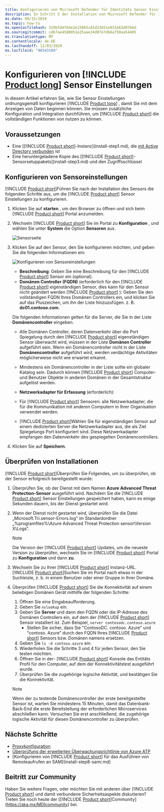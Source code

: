 ```yaml
---
title: Konfigurieren von Microsoft Defender für Identitäts Sensor Einstellungen konzeptionell
description: In Schritt 5 der Installation von Microsoft Defender für Identity können Sie die Einstellungen für den eigenständigen Defender für Identity-Sensor konfigurieren.
ms.date: 09/15/2019
ms.topic: how-to
ms.openlocfilehash: 329bfd4f6de2e15865c81d22651e833a63d07b6d
ms.sourcegitcommit: cdb7ae4580851e25aae24d07e7d66a750aa54405
ms.translationtype: MT
ms.contentlocale: de-DE
ms.lasthandoff: 12/03/2020
ms.locfileid: "96543109"
---
```

# <a name="configure-product-long-sensor-settings"></a>Konfigurieren von [!INCLUDE [Product long](includes/product-long.md)] Sensor Einstellungen

In diesem Artikel erfahren Sie, wie Sie Sensor Einstellungen ordnungsgemäß konfigurieren [!INCLUDE [Product long](includes/product-long.md)] , damit Sie mit dem Anzeigen von Daten beginnen können. Sie müssen zusätzliche Konfiguration und Integration durchführen, um [!INCLUDE [Product short](includes/product-short.md)] die vollständigen Funktionen von nutzen zu können.

## <a name="prerequisites"></a>Voraussetzungen

- Eine [[!INCLUDE [Product short](includes/product-short.md)]-Instanz](install-step1.md), die [mit Active Directory verbunden](install-step2.md) ist
- Eine heruntergeladene Kopie des [[!INCLUDE [Product short](includes/product-short.md)]-Sensorsetuppakets](install-step3.md) und den Zugriffsschlüssel

## <a name="configure-sensor-settings"></a>Konfigurieren von Sensoreinstellungen

[!INCLUDE [Product short](includes/product-short.md)]Führen Sie nach der Installation des Sensors die folgenden Schritte aus, um die [!INCLUDE [Product short](includes/product-short.md)] Sensor Einstellungen zu konfigurieren.

1. Klicken Sie auf **starten** , um den Browser zu öffnen und sich beim [!INCLUDE [Product short](includes/product-short.md)] Portal anzumelden.

1. Wechseln [!INCLUDE [Product short](includes/product-short.md)] Sie im Portal zu **Konfiguration** , und wählen Sie unter **System** die Option **Sensoren** aus.

    ![Sensorseite](media/sensor-config.png)

1. Klicken Sie auf den Sensor, den Sie konfigurieren möchten, und geben Sie die folgenden Informationen ein:

    ![Konfigurieren von Sensoreinstellungen](media/sensor-config-2.png)

    - **Beschreibung**: Geben Sie eine Beschreibung für den [!INCLUDE [Product short](includes/product-short.md)] Sensor ein (optional).
    - **Domänen Controller (FQDN)** (erforderlich für den [!INCLUDE [Product short](includes/product-short.md)] eigenständigen Sensor, dies kann für den Sensor nicht geändert werden [!INCLUDE [Product short](includes/product-short.md)] ): Geben Sie den vollständigen FQDN Ihres Domänen Controllers ein, und klicken Sie auf das Pluszeichen, um ihn der Liste hinzuzufügen. z. B. **dc01.contoso.com**.

    Die folgenden Informationen gelten für die Server, die Sie in der Liste **Domänencontroller** eingeben.
    - Alle Domänen Controller, deren Datenverkehr über die Port Spiegelung durch den [!INCLUDE [Product short](includes/product-short.md)] eigenständigen Sensor überwacht wird, müssen in der Liste **Domänen Controller** aufgeführt sein. Wenn ein Domänencontroller nicht in der Liste **Domänencontroller** aufgeführt wird, werden verdächtige Aktivitäten möglicherweise nicht wie erwartet erkannt.
    - Mindestens ein Domänencontroller in der Liste sollte ein globaler Katalog sein. Dadurch können [!INCLUDE [Product short](includes/product-short.md)] Computer-und Benutzer Objekte in anderen Domänen in der Gesamtstruktur aufgelöst werden.

    - **Netzwerkadapter für Erfassung** (erforderlich):

    - Für [!INCLUDE [Product short](includes/product-short.md)] Sensoren: alle Netzwerkadapter, die für die Kommunikation mit anderen Computern in Ihrer Organisation verwendet werden.
    - [!INCLUDE [Product short](includes/product-short.md)]Wählen Sie für eigenständigen Sensor auf einem dedizierten Server die Netzwerkadapter aus, die als Ziel Spiegelungs Port konfiguriert sind. Diese Netzwerkadapter empfangen den Datenverkehr des gespiegelten Domänencontrollers.

1. Klicken Sie auf **Speichern**.

## <a name="validate-installations"></a>Überprüfen von Installationen

[!INCLUDE [Product short](includes/product-short.md)]Überprüfen Sie Folgendes, um zu überprüfen, ob der Sensor erfolgreich bereitgestellt wurde:

1. Überprüfen Sie, ob der Dienst mit dem Namen **Azure Advanced Threat Protection-Sensor** ausgeführt wird. Nachdem Sie die [!INCLUDE [Product short](includes/product-short.md)] Sensor Einstellungen gespeichert haben, kann es einige Sekunden dauern, bis der Dienst gestartet wird.

1. Wenn der Dienst nicht gestartet wird, überprüfen Sie die Datei „Microsoft.Tri.sensor-Errors.log“ im Standardordner „%programfiles%\Azure Advanced Threat Protection sensor\Version X\Logs“.

    >[!NOTE]
    > Die Version der [!INCLUDE [Product short](includes/product-short.md)] Updates, um die neueste Version zu überprüfen, wechseln Sie im [!INCLUDE [Product short](includes/product-short.md)] Portal zu **Konfiguration** und dann **zu**.

1. Wechseln Sie zu Ihrer [!INCLUDE [Product short](includes/product-short.md)] Instanz-URL. [!INCLUDE [Product short](includes/product-short.md)]Suchen Sie im Portal nach etwas in der Suchleiste, z. b. in einem Benutzer oder einer Gruppe in Ihrer Domäne.

1. Überprüfen [!INCLUDE [Product short](includes/product-short.md)] Sie die Konnektivität auf einem beliebigen Domänen Gerät mithilfe der folgenden Schritte:
    1. Öffnen Sie eine Eingabeaufforderung.
    1. Geben Sie `nslookup` ein.
    1. Geben Sie **Server** und dann den FQDN oder die IP-Adresse des Domänen Controllers ein, auf dem der [!INCLUDE [Product short](includes/product-short.md)] Sensor installiert ist. Zum Beispiel, `server contosodc.contoso.azure`
        - Stellen Sie sicher, dass Sie "ContosoDC. contoso. Azure" und "contoso. Azure" durch den FQDN Ihres [!INCLUDE [Product short](includes/product-short.md)] Sensors bzw. Domänen namens ersetzen.
    1. Geben Sie `ls -d contoso.azure` ein.
    1. Wiederholen Sie die Schritte 3 und 4 für jeden Sensor, den Sie testen möchten.
    1. Öffnen Sie in der- [!INCLUDE [Product short](includes/product-short.md)] Konsole das Entitäts Profil für den Computer, auf dem der Konnektivitätstest ausgeführt wurde.
    1. Überprüfen Sie die zugehörige logische Aktivität, und bestätigen Sie die Konnektivität.

    > [!NOTE]
    >Wenn der zu testende Domänencontroller der erste bereitgestellte Sensor ist, warten Sie mindestens 15 Minuten, damit das Datenbank-Back-End die erste Bereitstellung der erforderlichen Microservices abschließen kann. Versuchen Sie erst anschließend, die zugehörige logische Aktivität für diesen Domänencontroller zu überprüfen.

## <a name="next-steps"></a>Nächste Schritte

- [Proxykonfiguration](configure-proxy.md)
- [Überprüfung der erweiterten Überwachungsrichtlinie von Azure ATP](configure-windows-event-collection.md)
- [Konfigurieren von [!INCLUDE [Product short](includes/product-short.md)] für das Ausführen von Remoteaufrufen an SAM](install-step8-samr.md)

## <a name="join-the-community"></a>Beitritt zur Community

Haben Sie weitere Fragen, oder möchten Sie mit anderen über [!INCLUDE [Product short](includes/product-short.md)] und damit verbundene Sicherheitsaspekte diskutieren? Treten Sie noch heute der [[!INCLUDE [Product short](includes/product-short.md)]Community](https://aka.ms/MDIcommunity) bei.
